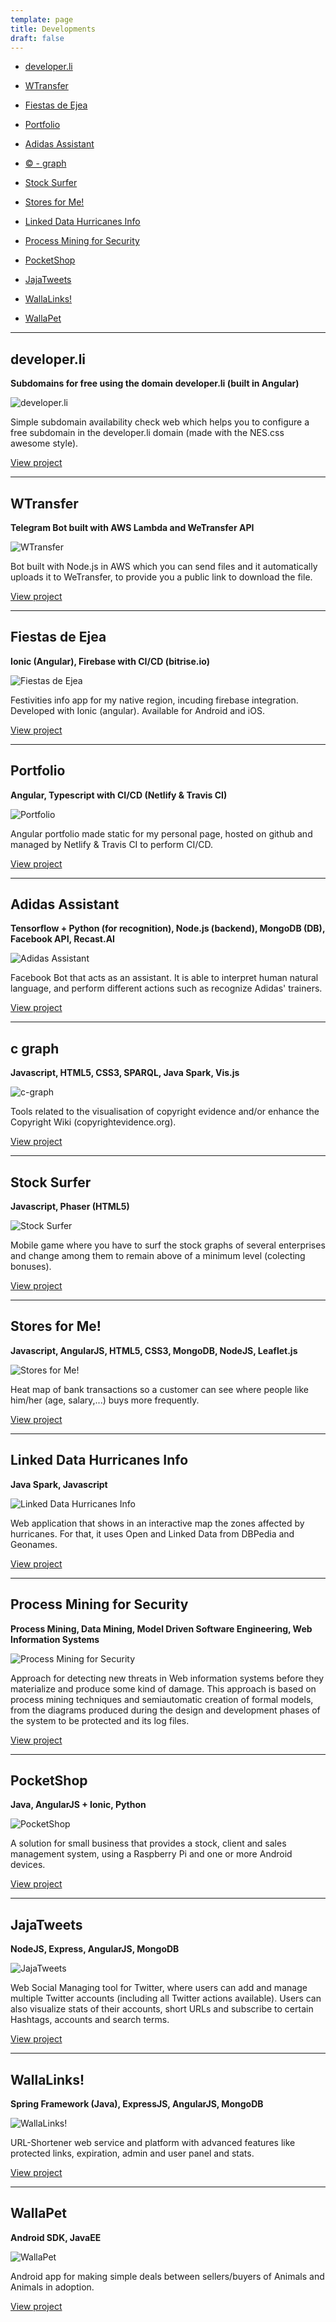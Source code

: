 ```yaml
---
template: page
title: Developments
draft: false
---
```


* [ developer.li ](#developerli)

* [ WTransfer ](#wtransfer)

* [ Fiestas de Ejea ](#fiestas-de-ejea)

* [ Portfolio ](#portfolio)

* [ Adidas Assistant ](#adidas-assistant)

* [ © - graph ](#c-graph)

* [ Stock Surfer ](#stock-surfer)

* [ Stores for Me! ](#stores-for-me)

* [ Linked Data Hurricanes Info ](#linked-data-hurricanes-info)

* [ Process Mining for Security ](#process-mining-for-security)

* [ PocketShop ](#pocketShop)

* [ JajaTweets ](#jajaTweets)

* [ WallaLinks! ](#wallaLinks)

* [ WallaPet ](#wallapet)

-----------

## developer.li

**Subdomains for free using the domain developer.li (built in Angular)**

![developer.li](./images/developerli.png)

Simple subdomain availability check web which helps you to configure a free subdomain in the developer.li domain (made with the NES.css awesome style).

[View project](https://developer.li/)

-----------

## WTransfer

**Telegram Bot built with AWS Lambda and WeTransfer API**

![WTransfer](./images/wtransfer.png)

Bot built with Node.js in AWS which you can send files and it automatically uploads it to WeTransfer, to provide you a public link to download the file.

[View project](https://t.me/wtransfer_bot)

-----------

## Fiestas de Ejea

**Ionic (Angular), Firebase with CI/CD (bitrise.io)**

![Fiestas de Ejea](./images/fiestas.png)

Festivities info app for my native region, incuding firebase integration. Developed with Ionic (angular). Available for Android and iOS.

[View project](https://github.com/piraces/fiestasEjea)

-----------

## Portfolio

**Angular, Typescript with CI/CD (Netlify & Travis CI)**

![Portfolio](./images/portfolio.png)

Angular portfolio made static for my personal page, hosted on github and managed by Netlify & Travis CI to perform CI/CD.

[View project](https://github.com/piraces/portfolio)

-----------

## Adidas Assistant

**Tensorflow + Python (for recognition), Node.js (backend), MongoDB (DB), Facebook API, Recast.AI**

![Adidas Assistant](./images/adi.png)

Facebook Bot that acts as an assistant. It is able to interpret human natural language, and perform different actions such as recognize Adidas' trainers.

[View project](https://github.com/Bozaneros/AdidasAssistant)

-----------

## c graph

**Javascript, HTML5, CSS3, SPARQL, Java Spark, Vis.js**

![c-graph](./images/c-graph.png)

Tools related to the visualisation of copyright evidence and/or enhance the Copyright Wiki (copyrightevidence.org).

[View project](https://github.com/ismaro3/c-graph)

-----------

## Stock Surfer

**Javascript, Phaser (HTML5)**

![Stock Surfer](./images/stocksurfer.png)

Mobile game where you have to surf the stock graphs of several enterprises and change among them to remain above of a minimum level (colecting bonuses).

[View project](https://github.com/albertomg994/Stock-Surfer)

-----------

## Stores for Me!

**Javascript, AngularJS, HTML5, CSS3, MongoDB, NodeJS, Leaflet.js**

![Stores for Me!](./images/stores4me.png)

Heat map of bank transactions so a customer can see where people like him/her (age, salary,...) buys more frequently.

[View project](http://devpost.com/software/stores4me)

-----------

## Linked Data Hurricanes Info

**Java Spark, Javascript**

![Linked Data Hurricanes Info](./images/keystone.png)

Web application that shows in an interactive map the zones affected by hurricanes. For that, it uses Open and Linked Data from DBPedia and Geonames.

[View project](https://github.com/borjaeg/keystone)

-----------

## Process Mining for Security

**Process Mining, Data Mining, Model Driven Software Engineering, Web Information Systems**

![Process Mining for Security](./images/pms.png)

Approach for detecting new threats in Web information systems before they materialize and produce some kind of damage. This approach is based on process mining techniques and semiautomatic creation of formal models, from the diagrams produced during the design and development phases of the system to be protected and its log files.

[View project](http://sid.cps.unizar.es/PMS/)

-----------

## PocketShop

**Java, AngularJS + Ionic, Python**

![PocketShop](./images/pocketshop.png)

A solution for small business that provides a stock, client and sales management system, using a Raspberry Pi and one or more Android devices.

[View project](https://github.com/WallaTeam/FinApps15-App)

-----------

## JajaTweets

**NodeJS, Express, AngularJS, MongoDB**

![JajaTweets](./images/jajaTweets.png)

Web Social Managing tool for Twitter, where users can add and manage multiple Twitter accounts (including all Twitter actions available). Users can also visualize stats of their accounts, short URLs and subscribe to certain Hashtags, accounts and search terms.

[View project](https://github.com/piraces/JajaTweets)

-----------

## WallaLinks!

**Spring Framework (Java), ExpressJS, AngularJS, MongoDB**

![WallaLinks!](./images/wallalinks.png)

URL-Shortener web service and platform with advanced features like protected links, expiration, admin and user panel and stats.

[View project](https://github.com/WallaTeam/WallaLinks)

-----------

## WallaPet

**Android SDK, JavaEE**

![WallaPet](./images/wallapet.png)

Android app for making simple deals between sellers/buyers of Animals and Animals in adoption.

[View project](https://github.com/WallaTeam/Wallapet)
